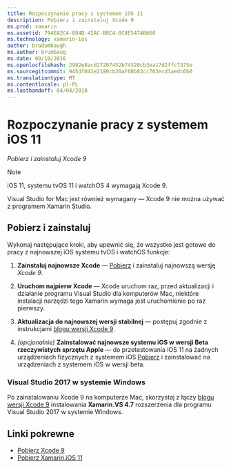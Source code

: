 ```yaml
---
title: Rozpoczynanie pracy z systemem iOS 11
description: Pobierz i zainstaluj Xcode 9
ms.prod: xamarin
ms.assetid: 794EA2C4-884B-42AC-B8C4-8C8E5474B660
ms.technology: xamarin-ios
author: bradumbaugh
ms.author: brumbaug
ms.date: 09/19/2016
ms.openlocfilehash: 2982e8acd27207452b74320cb3ea17d2ffc7375e
ms.sourcegitcommit: 945df041e2180cb20af08b83cc703ecd1aedc6b0
ms.translationtype: MT
ms.contentlocale: pl-PL
ms.lasthandoff: 04/04/2018
---
```

# <a name="getting-started-with-ios-11"></a>Rozpoczynanie pracy z systemem iOS 11

_Pobierz i zainstaluj Xcode 9_

> [!NOTE]
> iOS 11, systemu tvOS 11 i watchOS 4 wymagają Xcode 9.
>
> Visual Studio for Mac jest również wymagany — Xcode 9 nie można używać z programem Xamarin Studio.

## <a name="download-and-install"></a>Pobierz i zainstaluj

Wykonaj następujące kroki, aby upewnić się, że wszystko jest gotowe do pracy z najnowszej iOS systemu tvOS i watchOS funkcje:

1. **Zainstaluj najnowsze Xcode** — [Pobierz](https://developer.apple.com/download/) i zainstaluj najnowszą wersję _Xcode 9_.

2. **Uruchom najpierw Xcode** — Xcode uruchom raz, przed aktualizacji i działanie programu Visual Studio dla komputerów Mac, niektóre instalacji narzędzi tego Xamarin wymaga jest uruchomienie po raz pierwszy.

3. **Aktualizacja do najnowszej wersji stabilnej** — postępuj zgodnie z instrukcjami [blogu wersji Xcode 9](https://releases.xamarin.com/stable-release-15-3-5-with-xcode-9-support/).

4. _(opcjonalnie)_  **Zainstalować najnowsze systemu iOS w wersji Beta rzeczywistych sprzętu Apple** — do przetestowania iOS 11 na żadnych urządzeniach fizycznych z systemem iOS [Pobierz](https://developer.apple.com/download/) i zainstalować na urządzeniach z systemem iOS w wersji beta.


### <a name="visual-studio-2017-on-windows"></a>Visual Studio 2017 w systemie Windows

Po zainstalowaniu Xcode 9 na komputerze Mac, skorzystaj z łączy [blogu wersji Xcode 9](https://releases.xamarin.com/stable-release-15-3-5-with-xcode-9-support/) instalowania **Xamarin.VS 4.7** rozszerzenia dla programu Visual Studio 2017 w systemie Windows.


## <a name="related-links"></a>Linki pokrewne

- [Pobierz Xcode 9](https://developer.apple.com/download/)
- [Pobierz Xamarin.iOS 11](https://releases.xamarin.com/stable-release-15-3-5-with-xcode-9-support/)
